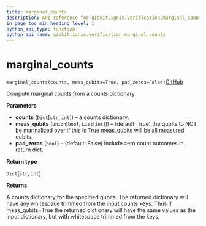 ```yaml
---
title: marginal_counts
description: API reference for qiskit.ignis.verification.marginal_counts
in_page_toc_min_heading_level: 1
python_api_type: function
python_api_name: qiskit.ignis.verification.marginal_counts
---
```


# marginal\_counts

<span id="qiskit.ignis.verification.marginal_counts" />

`marginal_counts(counts, meas_qubits=True, pad_zeros=False)`[GitHub](https://github.com/qiskit-community/qiskit-ignis/tree/stable/0.3/qiskit/ignis/verification/tomography/data.py "view source code")

Compute marginal counts from a counts dictionary.

**Parameters**

*   **counts** (`Dict`\[`str`, `int`]) – a counts dictionary.
*   **meas\_qubits** (`Union`\[`bool`, `List`\[`int`]]) – (default: True) the qubits to NOT be marinalized over if this is True meas\_qubits will be all measured qubits.
*   **pad\_zeros** (`bool`) – (default: False) Include zero count outcomes in return dict.

**Return type**

`Dict`\[`str`, `int`]

**Returns**

A counts dictionary for the specified qubits. The returned dictionary will have any whitespace trimmed from the input counts keys. Thus if meas\_qubits=True the returned dictionary will have the same values as the input dictionary, but with whitespace trimmed from the keys.


